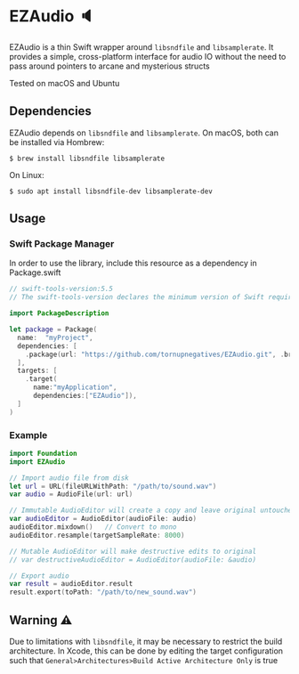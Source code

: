 # EZAudio 🔈

EZAudio is a thin Swift wrapper around `libsndfile` and `libsamplerate`. It provides a simple, cross-platform interface for audio IO without the need to pass around pointers to arcane and mysterious structs

Tested on macOS and Ubuntu

## Dependencies

EZAudio depends on `libsndfile` and `libsamplerate`. On macOS, both can be installed via Hombrew:
```shell
$ brew install libsndfile libsamplerate
```

On Linux:
```shell
$ sudo apt install libsndfile-dev libsamplerate-dev
```

## Usage

### Swift Package Manager
In order to use the library, include this resource as a dependency in Package.swift
```swift
// swift-tools-version:5.5
// The swift-tools-version declares the minimum version of Swift required to build this package.

import PackageDescription

let package = Package(
  name:  "myProject",
  dependencies: [
    .package(url: "https://github.com/tornupnegatives/EZAudio.git", .branch("main")),
  ],
  targets: [
    .target(
      name:"myApplication",
      dependencies:["EZAudio"]),
  ]
)
```

### Example
```swift
import Foundation
import EZAudio

// Import audio file from disk
let url = URL(fileURLWithPath: "/path/to/sound.wav")
var audio = AudioFile(url: url)

// Immutable AudioEditor will create a copy and leave original untouched
var audioEditor = AudioEditor(audioFile: audio)
audioEditor.mixdown()   // Convert to mono
audioEditor.resample(targetSampleRate: 8000)

// Mutable AudioEditor will make destructive edits to original
// var destructiveAudioEditor = AudioEditor(audioFile: &audio)

// Export audio
var result = audioEditor.result
result.export(toPath: "/path/to/new_sound.wav")
```

## Warning ⚠️ 
Due to limitations with `libsndfile`, it may be necessary to restrict the build architecture. In Xcode, this can be done by editing the target configuration such that `General>Architectures>Build Active Architecture Only` is true

